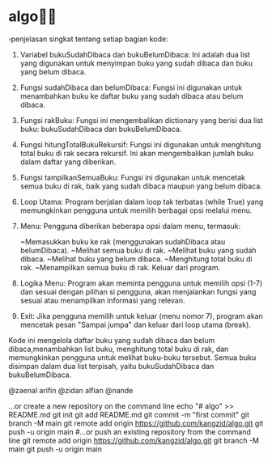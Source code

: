 # algo🤷‍♂️

   ▫️penjelasan singkat tentang setiap bagian kode:

1. Variabel bukuSudahDibaca dan bukuBelumDibaca: Ini adalah dua list yang digunakan untuk menyimpan buku yang sudah dibaca dan buku yang belum dibaca.

2. Fungsi sudahDibaca dan belumDibaca: Fungsi ini digunakan untuk menambahkan buku ke daftar buku yang sudah dibaca atau belum dibaca.

3. Fungsi rakBuku: Fungsi ini mengembalikan dictionary yang berisi dua list buku: bukuSudahDibaca dan bukuBelumDibaca.

4. Fungsi hitungTotalBukuRekursif: Fungsi ini digunakan untuk menghitung total buku di rak secara rekursif. Ini akan mengembalikan jumlah buku dalam daftar yang diberikan.

5. Fungsi tampilkanSemuaBuku: Fungsi ini digunakan untuk mencetak semua buku di rak, baik yang sudah dibaca maupun yang belum dibaca.

6. Loop Utama: Program berjalan dalam loop tak terbatas (while True) yang memungkinkan pengguna untuk memilih berbagai opsi melalui menu.

7. Menu: Pengguna diberikan beberapa opsi dalam menu, termasuk:

   ~Memasukkan buku ke rak (menggunakan sudahDibaca atau belumDibaca).
   ~Melihat semua buku di rak.
   ~Melihat buku yang sudah dibaca.
   ~Melihat buku yang belum dibaca.
   ~Menghitung total buku di rak.
   ~Menampilkan semua buku di rak.
Keluar dari program.
8. Logika Menu: Program akan meminta pengguna untuk memilih opsi (1-7) dan sesuai dengan pilihan si pengguna, akan menjalankan fungsi yang sesuai atau menampilkan informasi yang relevan.

9. Exit: Jika pengguna memilih untuk keluar (menu nomor 7), program akan mencetak pesan "Sampai jumpa" dan keluar dari loop utama (break).

Kode ini mengelola daftar buku yang sudah dibaca dan belum dibaca,menambahkan list buku, menghitung total buku di rak, dan memungkinkan pengguna untuk melihat buku-buku tersebut. Semua buku disimpan dalam dua list terpisah, yaitu bukuSudahDibaca dan bukuBelumDibaca.



@zaenal arifin
@zidan alfian
@nande








































…or create a new repository on the command line
echo "# algo" >> README.md
git init
git add README.md
git commit -m "first commit"
git branch -M main
git remote add origin https://github.com/kangzid/algo.git
git push -u origin main
#…or push an existing repository from the command line
git remote add origin https://github.com/kangzid/algo.git
git branch -M main
git push -u origin main
